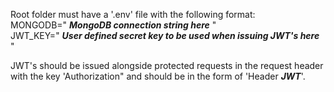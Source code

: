 Root folder must have a '.env' file with the following format:  <br>
MONGODB=" ***MongoDB connection string here*** "  <br>
JWT_KEY=" ***User defined secret key to be used when issuing JWT's here*** "

JWT's should be issued alongside protected requests in the request header with the key 'Authorization" and should be in the form of 'Header ***JWT***'.  <br>